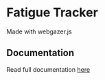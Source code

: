 # Fatigue Tracker

Made with webgazer.js

## Documentation

Read full documentation [here](https://docs.google.com/document/d/e/2PACX-1vQLjq6mgWhzseL07HwzuekhfRlidJKYdffeM2nZCsacMYurJn3qaFKwgTFooHTyVEtrMPpD8zu343tf/pub)
